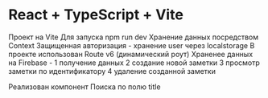 # React + TypeScript + Vite
Проект на Vite
Для запуска npm run dev
Хранение данных посредством Context
Защищенная авторизация - хранение user через localstorage
В проекте использован Route v6 (динамический роут) 
Храненее данных на  Firebase - 
  1 получение данных
  2 создание новой заметки
  3 просмотр заметки по идентификатору
  4 удаление созданной заметки

Реализован компонент Поиска по полю title
